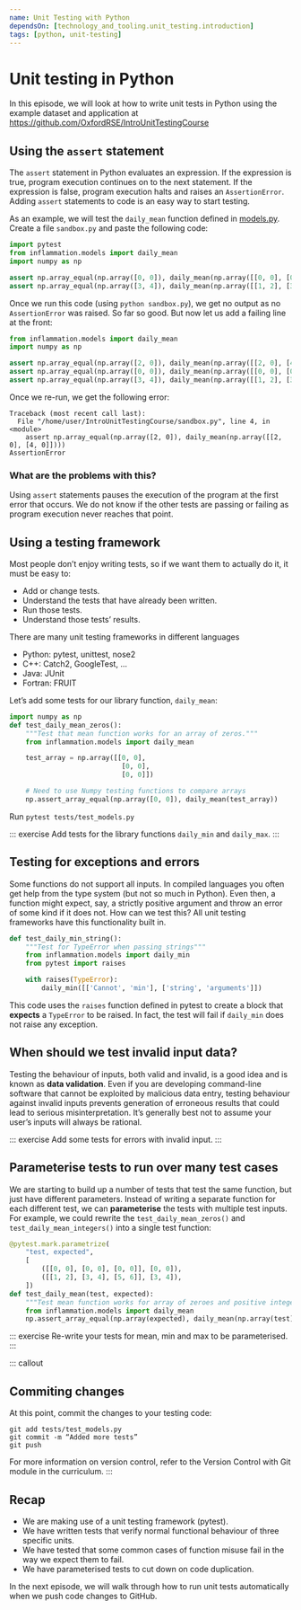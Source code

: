 ```yaml
---
name: Unit Testing with Python
dependsOn: [technology_and_tooling.unit_testing.introduction]
tags: [python, unit-testing]
---
```


# Unit testing in Python

In this episode, we will look at how to write unit tests in Python using the
example dataset and application at
<https://github.com/OxfordRSE/IntroUnitTestingCourse>

## Using the `assert` statement

The `assert` statement in Python evaluates an expression. If the expression is
true, program execution continues on to the next statement. If the expression is
false, program execution halts and raises an `AssertionError`. Adding `assert`
statements to code is an easy way to start testing.

As an example, we will test the `daily_mean` function defined in
[models.py](https://github.com/OxfordRSE/IntroUnitTestingCourse/blob/main/inflammation/models.py).
Create a file `sandbox.py` and paste the following code:

```python
import pytest
from inflammation.models import daily_mean
import numpy as np

assert np.array_equal(np.array([0, 0]), daily_mean(np.array([[0, 0], [0, 0]])))
assert np.array_equal(np.array([3, 4]), daily_mean(np.array([[1, 2], [3, 4], [5, 6]])))
```

Once we run this code (using `python sandbox.py`), we get no output as no
`AssertionError` was raised. So far so good. But now let us add a failing line at
the front:

```python
from inflammation.models import daily_mean
import numpy as np

assert np.array_equal(np.array([2, 0]), daily_mean(np.array([[2, 0], [4, 0]])))
assert np.array_equal(np.array([0, 0]), daily_mean(np.array([[0, 0], [0, 0]])))
assert np.array_equal(np.array([3, 4]), daily_mean(np.array([[1, 2], [3, 4], [5, 6]])))
```

Once we re-run, we get the following error:

```shell
Traceback (most recent call last):
  File "/home/user/IntroUnitTestingCourse/sandbox.py", line 4, in <module>
    assert np.array_equal(np.array([2, 0]), daily_mean(np.array([[2, 0], [4, 0]])))
AssertionError
```

### What are the problems with this?

Using `assert` statements pauses the execution of the program at the first error
that occurs. We do not know if the other tests are passing or failing as program
execution never reaches that point.

## Using a testing framework

Most people don’t enjoy writing tests, so if we want them to actually do it, it must be easy to:

- Add or change tests.
- Understand the tests that have already been written.
- Run those tests.
- Understand those tests’ results.

There are many unit testing frameworks in different languages

- Python: pytest, unittest, nose2
- C++: Catch2, GoogleTest, ...
- Java: JUnit
- Fortran: FRUIT

Let’s add some tests for our library function, `daily_mean`:

```python
import numpy as np
def test_daily_mean_zeros():
    """Test that mean function works for an array of zeros."""
    from inflammation.models import daily_mean

    test_array = np.array([[0, 0],
                            [0, 0],
                            [0, 0]])

    # Need to use Numpy testing functions to compare arrays
    np.assert_array_equal(np.array([0, 0]), daily_mean(test_array))
```

Run `pytest tests/test_models.py`

::: exercise
Add tests for the library functions `daily_min` and `daily_max`.
:::

## Testing for exceptions and errors

Some functions do not support all inputs. In compiled languages you often get
help from the type system (but not so much in Python). Even then, a function
might expect, say, a strictly positive argument and throw an error of some kind
if it does not. How can we test this? All unit testing frameworks have this
functionality built in.

```python
def test_daily_min_string():
    """Test for TypeError when passing strings"""
    from inflammation.models import daily_min
    from pytest import raises

    with raises(TypeError):
        daily_min([['Cannot', 'min'], ['string', 'arguments']])
```

This code uses the `raises` function defined in pytest to create a block that
**expects** a `TypeError` to be raised. In fact, the test will fail if
`daily_min` does not raise any exception.

## When should we test invalid input data?

Testing the behaviour of inputs, both valid and invalid, is a good idea and is
known as **data validation**. Even if you are developing command-line software
that cannot be exploited by malicious data entry, testing behaviour against
invalid inputs prevents generation of erroneous results that could lead to
serious misinterpretation. It’s generally best not to assume your user’s inputs
will always be rational.

::: exercise
Add some tests for errors with invalid input.
:::

## Parameterise tests to run over many test cases

We are starting to build up a number of tests that test the same function, but
just have different parameters. Instead of writing a separate function for each
different test, we can **parameterise** the tests with multiple test inputs. For
example, we could rewrite the `test_daily_mean_zeros()` and
`test_daily_mean_integers()` into a single test function:

```python
@pytest.mark.parametrize(
    "test, expected",
    [
        ([[0, 0], [0, 0], [0, 0]], [0, 0]),
        ([[1, 2], [3, 4], [5, 6]], [3, 4]),
    ])
def test_daily_mean(test, expected):
    """Test mean function works for array of zeroes and positive integers."""
    from inflammation.models import daily_mean
    np.assert_array_equal(np.array(expected), daily_mean(np.array(test)))
```

::: exercise
Re-write your tests for mean, min and max to be parameterised.
:::

::: callout

## Commiting changes

At this point, commit the changes to your testing code:

```shell
git add tests/test_models.py
git commit -m “Added more tests”
git push
```

For more information on version control, refer to the Version Control with Git
module in the curriculum.
:::

## Recap

- We are making use of a unit testing framework (pytest).
- We have written tests that verify normal functional behaviour of three specific units.
- We have tested that some common cases of function misuse fail in the way we expect them to fail.
- We have parameterised tests to cut down on code duplication.

In the next episode, we will walk through how to run unit tests automatically
when we push code changes to GitHub.
